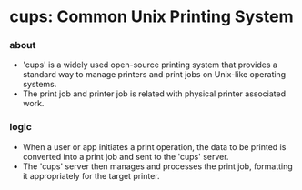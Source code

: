 # cups: Common Unix Printing System

### about 

- 'cups' is a widely used open-source printing system that provides a standard way to manage printers and print jobs on Unix-like operating systems.
- The print job and printer job is related with physical printer associated work.

### logic

- When a user or app initiates a print operation, the data to be printed is converted into a print job and sent to the 'cups' server.
- The 'cups' server then manages and processes the print job, formatting it appropriately for the target printer.